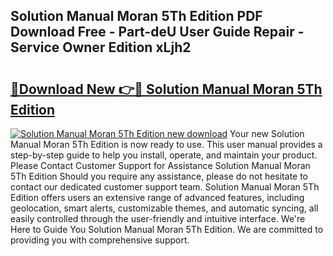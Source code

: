 ## Solution Manual Moran 5Th Edition PDF Download Free - Part-deU User Guide Repair - Service Owner Edition xLjh2

# <h2><a href="http://bc64341.oget.top/?id=Solution+Manual+Moran+5Th+Edition">🔗Download New 👉🔴 Solution Manual Moran 5Th Edition</a></h2>

[![Solution Manual Moran 5Th Edition new download](https://i.imgur.com/5g1atiW.png)](http://bc64341.oget.top/?id=Solution+Manual+Moran+5Th+Edition)
Your new Solution Manual Moran 5Th Edition is now ready to use. This user manual provides a step-by-step guide to help you install, operate, and maintain your product. Please Contact Customer Support for Assistance Solution Manual Moran 5Th Edition Should you require any assistance, please do not hesitate to contact our dedicated customer support team. Solution Manual Moran 5Th Edition offers users an extensive range of advanced features, including geolocation, smart alerts, customizable themes, and automatic syncing, all easily controlled through the user-friendly and intuitive interface. We're Here to Guide You Solution Manual Moran 5Th Edition. We are committed to providing you with comprehensive support.
